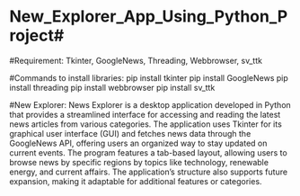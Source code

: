 # New_Explorer_App_Using_Python_Project#

#Requirement:
Tkinter, GoogleNews, Threading, Webbrowser, sv_ttk

#Commands to install libraries:
pip install tkinter
pip install GoogleNews
pip install threading
pip install webbrowser
pip install sv_ttk

#New Explorer:
News Explorer is a desktop application developed in Python that provides a streamlined interface for 
accessing and reading the latest news articles from various categories. The application uses Tkinter for 
its graphical user interface (GUI) and fetches news data through the GoogleNews API, offering users an 
organized way to stay updated on current events. The program features a tab-based layout, allowing 
users to browse news by specific regions by topics like technology, renewable energy, and current 
affairs. The application’s structure also supports future expansion, making it adaptable for additional 
features or categories.

